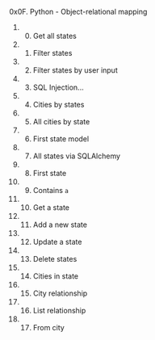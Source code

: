 0x0F. Python - Object-relational mapping

1. 0. Get all states
2. 1. Filter states
3. 2. Filter states by user input
4. 3. SQL Injection...
5. 4. Cities by states
6. 5. All cities by state
7. 6. First state model
8. 7. All states via SQLAlchemy
9. 8. First state
10. 9. Contains `a`
11. 10. Get a state
12. 11. Add a new state
13. 12. Update a state
14. 13. Delete states
15. 14. Cities in state
16. 15. City relationship
17. 16. List relationship
18. 17. From city
